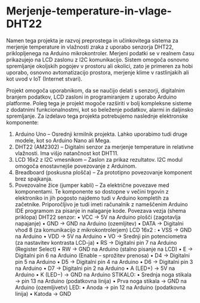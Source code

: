 # Merjenje-temperature-in-vlage-DHT22

Namen tega projekta je razvoj preprostega in učinkovitega sistema za merjenje temperature in vlažnosti zraka z uporabo senzorja DHT22, priklopljenega na Arduino mikrokontroler. Merjeni podatki se v realnem času prikazujejo na LCD zaslonu z I2C komunikacijo. Sistem omogoča osnovno spremljanje okoljskih pogojev v prostoru ali okolici, zato je primeren za hobi uporabo, osnovno avtomatizacijo prostora, merjenje klime v rastlinjakih ali kot uvod v IoT (Internet stvari).


Projekt omogoča uporabnikom, da se naučijo delati s senzorji, digitalnim branjem podatkov, LCD zasloni in programiranjem z uporabo Arduino platforme. Poleg tega je projekt mogoče razširiti v bolj kompleksne sisteme z dodatnimi funkcionalnostmi, kot so beleženje podatkov, alarmi in daljinsko spremljanje.
Za izdelavo tega projekta potrebujemo naslednje elektronske komponente:
1.	Arduino Uno – Osrednji krmilnik projekta. Lahko uporabimo tudi druge modele, kot so Arduino Nano ali Mega.
2.	DHT22 (AM2302) – Digitalni senzor za merjenje temperature in relativne vlažnosti. Ima višjo natančnost kot DHT11.
3.	LCD 16x2 z I2C vmesnikom – Zaslon za prikaz rezultatov. I2C modul omogoča enostavnejše povezovanje z Arduinom.
4.	Breadboard (poskusna plošča) – Za prototipno povezovanje komponent brez spajkanja.
5.	Povezovalne žice (jumper kabli) – Za električne povezave med komponentami.
Te komponente so dostopne v večini trgovin z elektroniko in jih pogosto najdemo tudi v Arduino kompletih za začetnike. Priporočljivo je tudi imeti računalnik z nameščenim Arduino IDE programom za pisanje in nalaganje kode.
Povezava vezja (shema priklopa)
DHT22 senzor:
•	VCC → 5V na Arduino plošči (zagotavlja napajanje)
•	GND → GND na Arduino (ozemljitev)
•	DATA → Digitalni vhod 8 (za komunikacijo z mikrokontrolerjem)
LCD 16x2 :
•	VSS → GND na Arduino 
•	VDD → 5V na Arduino 
•	VO → Srednji pin potenciometra (za nastavitev kontrasta LCD-ja)
•	RS → Digitalni pin 7 na Arduino (Register Select)
•	RW → GND na Arduino (stalno pisanje na LCD)
•	E → Digitalni pin 6 na Arduino (Enable – sprožitev prenosa)
•	D4 → Digitalni pin  5 na Arduino
•	D5 → Digitalni pin 4 na Arduino 
•	D6 → Digitalni pin 3 na Arduino 
•	D7 → Digitalni pin 2 na Arduino 
•	A (LED+) → 5V na Arduino 
•	K (LED−) → GND na Arduino
STIKALO: 
•	Srednja noga stikala → pin 13 na Arduino (podatkovna linija)
•	Prva noga stikala → GND na Arduino (ozemljivetv)
LED: 
•	Anoda → pin 12 na Arduino (podatkovna linija)
•	Katoda → GND

